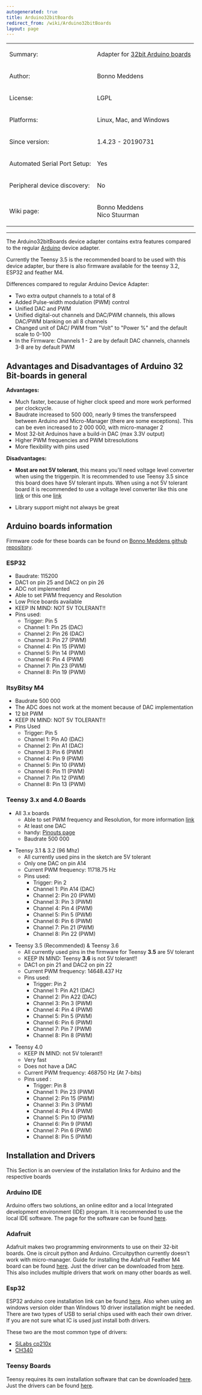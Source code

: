 ```yaml
---
autogenerated: true
title: Arduino32bitBoards
redirect_from: /wiki/Arduino32bitBoards
layout: page
---
```


<table>
<tr>
<td><p>Summary:</p></td>
<td><p>Adapter for <a href="http://www.arduino.cc/">32bit Arduino boards</a></p></td>
</tr>
<tr>
<td><p>Author:</p></td>
<td><p>Bonno Meddens</p></td>
</tr>
<tr>
<td><p>License:</p></td>
<td><p>LGPL</p></td>
</tr>
<tr>
<td><p>Platforms:</p></td>
<td><p>Linux, Mac, and Windows</p></td>
</tr>
<tr>
<td><p>Since version:</p></td>
<td><p>1.4.23 - 20190731</p></td>
</tr>
<tr>
<td><p>Automated Serial Port Setup:</p></td>
<td><p>Yes</p></td>
</tr>
<tr>
<td><p>Peripheral device discovery:</p></td>
<td><p>No</p></td>
</tr>
<tr>
<td><p>Wiki page:</p></td>
<td><p>Bonno Meddens<br />
Nico Stuurman</p></td>
</tr>
</table>

------------------------------------------------------------------------

The Arduino32bitBoards device adapter contains extra features compared
to the regular [Arduino](Arduino) device adapter.

Currently the Teensy 3.5 is the recommended board to be used with this
device adapter, bur there is also firmware available for the teensy 3.2,
ESP32 and feather M4.

Differences compared to regular Arduino Device Adapter:

-   Two extra output channels to a total of 8
-   Added Pulse-width modulation (PWM) control
-   Unified DAC and PWM
-   Unified digital-out channels and DAC/PWM channels, this allows
    DAC/PWM blanking on all 8 channels
-   Changed unit of DAC/ PWM from "Volt" to "Power %" and the default
    scale to 0-100
-   In the Firmware: Channels 1 - 2 are by default DAC channels,
    channels 3-8 are by default PWM

## Advantages and Disadvantages of Arduino 32 Bit-boards in general

**Advantages:**

-   Much faster, because of higher clock speed and more work performed
    per clockcycle.
-   Baudrate increased to 500 000, nearly 9 times the transferspeed
    between Arduino and Micro-Manager (there are some exceptions). This
    can be even increased to 2 000 000, with micro-manager 2
-   Most 32-bit Arduinos have a build-in DAC (max 3.3V output)
-   Higher PWM frequencies and PWM bitresolutions
-   More flexibility with pins used

**Disadvantages:**

-   **Most are not 5V tolerant**, this means you'll need voltage level
    converter when using the triggerpin. It is recommended to use Teensy
    3.5 since this board does have 5V tolerant inputs. When using a not
    5V tolerant board it is recommended to use a voltage level converter
    like this one [link](https://www.adafruit.com/product/757) or this
    one [link](https://www.sparkfun.com/products/12009)

<!-- -->

-   Library support might not always be great

## Arduino boards information

Firmware code for these boards can be found on [Bonno Meddens github
repository](https://github.com/bonnom/Arduino32BitBoards/tree/master/Firmwares).

### ESP32

-   Baudrate: 115200
-   DAC1 on pin 25 and DAC2 on pin 26
-   ADC not implemented
-   Able to set PWM frequency and Resolution
-   Low Price boards available
-   KEEP IN MIND: NOT 5V TOLERANT!!
-   Pins used:
    -   Trigger: Pin 5
    -   Channel 1: Pin 25 (DAC)
    -   Channel 2: Pin 26 (DAC)
    -   Channel 3: Pin 27 (PWM)
    -   Channel 4: Pin 15 (PWM)
    -   Channel 5: Pin 14 (PWM)
    -   Channel 6: Pin 4 (PWM)
    -   Channel 7: Pin 23 (PWM)
    -   Channel 8: Pin 19 (PWM)

### ItsyBitsy M4

-   Baudrate 500 000
-   The ADC does not work at the moment because of DAC implementation
-   12 bit PWM
-   KEEP IN MIND: NOT 5V TOLERANT!!
-   Pins Used
    -   Trigger: Pin 5
    -   Channel 1: Pin A0 (DAC)
    -   Channel 2: Pin A1 (DAC)
    -   Channel 3: Pin 6 (PWM)
    -   Channel 4: Pin 9 (PWM)
    -   Channel 5: Pin 10 (PWM)
    -   Channel 6: Pin 11 (PWM)
    -   Channel 7: Pin 12 (PWM)
    -   Channel 8: Pin 13 (PWM)

### Teensy 3.x and 4.0 Boards

-   All 3.x boards
    -   Able to set PWM frequency and Resolution, for more information
        [link](https://www.pjrc.com/teensy/td_pulse.html)
    -   At least one DAC
    -   handy: [Pinouts page](https://www.pjrc.com/teensy/pinout.html)
    -   Baudrate 500 000

<!-- -->

-   Teensy 3.1 & 3.2 (96 Mhz)
    -   All currently used pins in the sketch are 5V tolerant
    -   Only one DAC on pin A14
    -   Current PWM frequency: 11718.75 Hz
    -   Pins used:
        -   Trigger: Pin 2
        -   Channel 1: Pin A14 (DAC)
        -   Channel 2: Pin 20 (PWM)
        -   Channel 3: Pin 3 (PWM)
        -   Channel 4: Pin 4 (PWM)
        -   Channel 5: Pin 5 (PWM)
        -   Channel 6: Pin 6 (PWM)
        -   Channel 7: Pin 21 (PWM)
        -   Channel 8: Pin 22 (PWM)

<!-- -->

-   Teensy 3.5 (Recommended) & Teensy 3.6
    -   All currently used pins in the firmware for Teensy **3.5** are
        5V tolerant
    -   KEEP IN MIND: Teensy **3.6** is not 5V tolerant!!
    -   DAC1 on pin 21 and DAC2 on pin 22
    -   Current PWM frequency: 14648.437 Hz
    -   Pins used:
        -   Trigger: Pin 2
        -   Channel 1: Pin A21 (DAC)
        -   Channel 2: Pin A22 (DAC)
        -   Channel 3: Pin 3 (PWM)
        -   Channel 4: Pin 4 (PWM)
        -   Channel 5: Pin 5 (PWM)
        -   Channel 6: Pin 6 (PWM)
        -   Channel 7: Pin 7 (PWM)
        -   Channel 8: Pin 8 (PWM)

<!-- -->

-   Teensy 4.0
    -   KEEP IN MIND: not 5V tolerant!!
    -   Very fast
    -   Does not have a DAC
    -   Current PWM frequency: 468750 Hz (At 7-bits)
    -   Pins used :
        -   Trigger: Pin 8
        -   Channel 1: Pin 23 (PWM)
        -   Channel 2: Pin 15 (PWM)
        -   Channel 3: Pin 3 (PWM)
        -   Channel 4: Pin 4 (PWM)
        -   Channel 5: Pin 10 (PWM)
        -   Channel 6: Pin 9 (PWM)
        -   Channel 7: Pin 6 (PWM)
        -   Channel 8: Pin 5 (PWM)

## Installation and Drivers

This Section is an overview of the installation links for Arduino and
the respective boards

### Arduino IDE

Arduino offers two solutions, an online editor and a local Integrated
development environment (IDE) program. It is recommended to use the
local IDE software. The page for the software can be found
[here](https://www.arduino.cc/en/Main/Software).

### Adafruit

Adafruit makes two programming environments to use on their 32-bit
boards. One is circuit python and Arduino. Circuitpython currently
doesn't work with micro-manager. Guide for installing the Adafruit
Feather M4 board can be found
[here](https://learn.adafruit.com/adafruit-feather-m4-express-atsamd51/setup).
Just the driver can be downloaded from
[here](https://github.com/adafruit/Adafruit_Windows_Drivers/releases/latest).
This also includes multiple drivers that work on many other boards as
well.

### Esp32

ESP32 arduino core installation link can be found
[here](https://github.com/espressif/arduino-esp32/blob/master/docs/arduino-ide/boards_manager.md).
Also when using an windows version older than Windows 10 driver
installation might be needed. There are two types of USB to serial chips
used with each their own driver. If you are not sure what IC is used
just install both drivers.

These two are the most common type of drivers:

-   [SiLabs
    cp210x](https://www.silabs.com/products/development-tools/software/usb-to-uart-bridge-vcp-drivers)
-   [CH340](https://cdn.sparkfun.com/assets/learn_tutorials/8/4/4/CH341SER.EXE)

### Teensy Boards

Teensy requires its own installation software that can be downloaded
[here](https://www.pjrc.com/teensy/td_download.html). Just the drivers
can be found [here](https://www.pjrc.com/teensy/serial_install.exe).

